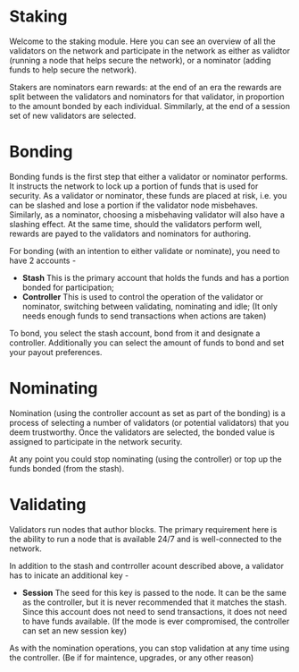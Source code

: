 # Staking

Welcome to the staking module. Here you can see an overview of all the validators on the network and participate in the network as either as validtor (running a node that helps secure the network), or a nominator (adding funds to help secure the network).

Stakers are nominators earn rewards: at the end of an era the rewards are split between the validators and nominators for that validator, in proportion to the amount bonded by each individual. Simmilarly, at the end of a session set of new validators are selected.

# Bonding

Bonding funds is the first step that either a validator or nominator performs. It instructs the network to lock up a portion of funds that is used for security. As a validator or nominator, these funds are placed at risk, i.e. you can be slashed and lose a portion if the validator node misbehaves. Similarly, as a nominator, choosing a misbehaving validator will also have a slashing effect. At the same time, should the validators perform well, rewards are payed to the validators and nominators for authoring.

For bonding (with an intention to either validate or nominate), you need to have 2 accounts -

- **Stash** This is the primary account that holds the funds and has a portion bonded for participation;
- **Controller** This is used to control the operation of the validator or nominator, switching between validating, nominating and idle; (It only needs enough funds to send transactions when actions are taken)

To bond, you select the stash account, bond from it and designate a controller. Additionally you can select the amount of funds to bond and set your payout preferences.

# Nominating

Nomination (using the controller account as set as part of the bonding) is a process of selecting a number of validators (or potential validators) that you deem trustworthy. Once the validators are selected, the bonded value is assigned to participate in the network security.

At any point you could stop nominating (using the controller) or top up the funds bonded (from the stash).

# Validating

Validators run nodes that author blocks. The primary requirement here is the ability to run a node that is available 24/7 and is well-connected to the network.

In addition to the stash and contrroller acount described above, a validator has to inicate an additional key -

- **Session** The seed for this key is passed to the node. It can be the same as the controller, but it is never recommended that it matches the stash. Since this account does not need to send transactions, it does not need to have funds available. (If the mode is ever compromised, the controller can set an new session key)

As with the nomination operations, you can stop validation at any time using the controller. (Be if for maintence, upgrades, or any other reason)
